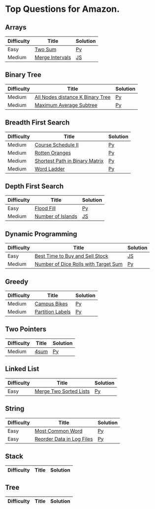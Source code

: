 # Top Questions for Amazon.

## Arrays

| Difficulty | Title | Solution |
| ---------- | ----- | -------- |
| Easy | [Two Sum](https://leetcode.com/problems/two-sum/) | [Py](./arrays/two-sum.py) |
| Medium | [Merge Intervals](https://leetcode.com/problems/merge-intervals/) | [JS](./arrays/merge-intervals.js) |

## Binary Tree

| Difficulty | Title | Solution |
| ---------- | ----- | -------- |
| Medium | [All Nodes distance K Binary Tree](https://leetcode.com/problems/all-nodes-distance-k-in-binary-tree/) | [Py](./binary-tree/all-nodes-distance-k-in-binary-tree.py) |
| Medium | [Maximum Average Subtree](https://leetcode.com/problems/maximum-average-subtree/) | [Py](./binary-tree/maximum-average-subtree.py) |

## Breadth First Search

| Difficulty | Title | Solution |
| ---------- | ----- | -------- |
| Medium | [Course Schedule II](https://leetcode.com/problems/course-schedule-ii/) | [Py](./breadth-first-search/course-schedule-ii.py) |
| Medium | [Rotten Oranges](https://leetcode.com/problems/rotten-oranges/) | [Py](./breadth-first-search/rotten-oranges.py) |
| Medium | [Shortest Path in Binary Matrix](https://leetcode.com/problems/shortest-path-in-binary-matrix/) | [Py](./breadth-first-search/shortest-path-in-binary-matrix.py) |
| Medium | [Word Ladder](https://leetcode.com/problems/word-ladder/) | [Py](./breadth-first-search/word-ladder.js) |

## Depth First Search

| Difficulty | Title | Solution |
| ---------- | ----- | -------- |
| Easy | [Flood Fill](https://leetcode.com/problems/flood-fill/) | [Py](./depth-first-search/flood-fill.py) |
| Medium | [Number of Islands](https://leetcode.com/problems/number-of-islands/) | [JS](./depth-first-search/number-of-islands.js) |

## Dynamic Programming

| Difficulty | Title | Solution |
| ---------- | ----- | -------- |
| Easy | [Best Time to Buy and Sell Stock](https://leetcode.com/problems/best-time-to-buy-and-sell-stock/) | [JS](./dynamic-programming/best-time-to-buy-and-sell-stock.js) |
| Medium | [Number of Dice Rolls with Target Sum](https://leetcode.com/problems/number-of-dice-rolls-with-target-sum/) | [Py](./dynamic-programming/number-of-dice-rolls-with-target-sum.py) |

## Greedy

| Difficulty | Title | Solution |
| ---------- | ----- | -------- |
| Medium | [Campus Bikes](https://leetcode.com/problems/campus-bikes/) | [Py](./greedy/campus-bikes.py) |
| Medium | [Partition Labels](https://leetcode.com/problems/partition-labels/) | [Py](./greedy/partition-labels.py) |

## Two Pointers

| Difficulty | Title | Solution |
| ---------- | ----- | -------- |
| Medium | [4sum](https://leetcode.com/problems/4sum/) | [Py](./two-pointers/4sum.py) |


## Linked List

| Difficulty | Title | Solution |
| ---------- | ----- | -------- |
| Easy | [Merge Two Sorted Lists](https://leetcode.com/problems/merge-two-sorted-lists/) | [Py](./linked-list/merge-two-sorted-lists.py) |

## String

| Difficulty | Title | Solution |
| ---------- | ----- | -------- |
| Easy | [Most Common Word](https://leetcode.com/problems/most-common-word/) | [Py](./string/most-common-word/.py) |
| Easy | [Reorder Data in Log Files](https://leetcode.com/problems/reorder-data-in-log-files/) | [Py](./string/reorder-data-in-log-files.py) |


## Stack

| Difficulty | Title | Solution |
| ---------- | ----- | -------- |


## Tree

| Difficulty | Title | Solution |
| ---------- | ----- | -------- |

